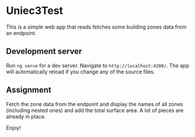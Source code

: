 # Uniec3Test

This is a simple web app that reads fetches some building zones data from an endpoint. 

## Development server

Run `ng serve` for a dev server. Navigate to `http://localhost:4200/`. The app will automatically reload if you change any of the source files.

## Assignment

Fetch the zone data from the endpoint and display the names of all zones (including nested ones) and add the total surface area. 
A lot of pieces are already in place.

Enjoy!

